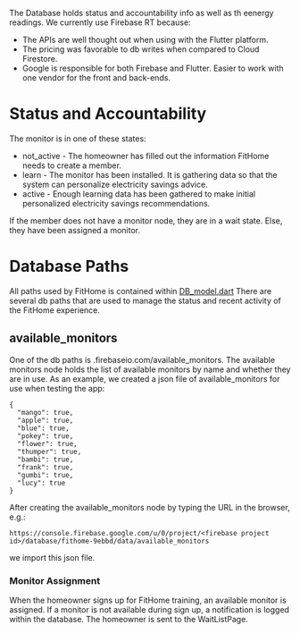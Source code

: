 The Database holds status and accountability info as well as th eenergy readings.  We currently use Firebase RT because:
- The APIs are well thought out when using with the Flutter platform.
- The pricing was favorable to db writes when compared to Cloud Firestore.  
- Google is responsible for both Firebase and Flutter.  Easier to work with one vendor for the front and back-ends.
# Status and Accountability
The monitor is in one of these states:
* not_active - The homeowner has filled out the information FitHome needs to create a member. 
* learn - The monitor has been installed.  It is gathering data so that the system can personalize electricity savings advice.  
* active - Enough learning data has been gathered to make initial personalized electricity savings recommendations.  

If the member does not have a monitor node, they are in a wait state.  Else, they have been assigned a monitor.

# Database Paths
All paths used by FitHome is contained within [DB_model.dart](https://github.com/BitKnitting/FitHome_app/blob/master/lib/database/DB_model.dart)
There are several db paths that are used to manage the status and recent activity of the FitHome experience.  
## available_monitors
One of the db paths is <firebaseProjectID>.firebaseio.com/available_monitors.  The available monitors node holds the list of available monitors by name and whether they are in use.  As an example, we created a json file of available_monitors for use when testing the app:
```
{
  "mango": true,
  "apple": true,
  "blue": true,
  "pokey": true,
  "flower": true,
  "thumper": true,
  "bambi": true,
  "frank": true,
  "gumbi": true,
  "lucy": true
}
```
After creating the available_monitors node by typing the URL in the browser, e.g.:
```
https://console.firebase.google.com/u/0/project/<firebase project id>/database/fithome-9ebbd/data/available_monitors
```
we import this json file.  
### Monitor Assignment
When the homeowner signs up for FitHome training, an available monitor is assigned.  If a monitor is not available during sign up, a notification is logged within the database.  The homeowner is sent to the WaitListPage.
